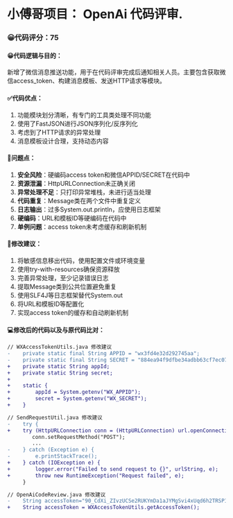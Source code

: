 # 小傅哥项目： OpenAi 代码评审.
### 😀代码评分：75
#### 😀代码逻辑与目的：
新增了微信消息推送功能，用于在代码评审完成后通知相关人员。主要包含获取微信access_token、构建消息模板、发送HTTP请求等模块。
#### ✅代码优点：
1. 功能模块划分清晰，有专门的工具类处理不同功能
2. 使用了FastJSON进行JSON序列化/反序列化
3. 考虑到了HTTP请求的异常处理
4. 消息模板设计合理，支持动态内容

#### 🤔问题点：
1. **安全风险**：硬编码access token和微信APPID/SECRET在代码中
2. **资源泄漏**：HttpURLConnection未正确关闭
3. **异常处理不足**：只打印异常堆栈，未进行适当处理
4. **代码重复**：Message类在两个文件中重复定义
5. **日志输出**：过多System.out.println，应使用日志框架
6. **硬编码**：URL和模板ID等硬编码在代码中
7. **单例问题**：access token未考虑缓存和刷新机制

#### 🎯修改建议：
1. 将敏感信息移出代码，使用配置文件或环境变量
2. 使用try-with-resources确保资源释放
3. 完善异常处理，至少记录错误日志
4. 提取Message类到公共位置避免重复
5. 使用SLF4J等日志框架替代System.out
6. 将URL和模板ID等配置化
7. 实现access token的缓存和自动刷新机制

#### 💻修改后的代码以及与原代码比对：

```diff
// WXAccessTokenUtils.java 修改建议
-    private static final String APPID = "wx3fd4e32d292745aa";
-    private static final String SECRET = "884ea94f9dfbe34adbb63cf7ec07305f";
+    private static String appId;
+    private static String secret;
+    
+    static {
+        appId = System.getenv("WX_APPID");
+        secret = System.getenv("WX_SECRET");
+    }

// SendRequestUtil.java 修改建议
-    try {
+    try (HttpURLConnection conn = (HttpURLConnection) url.openConnection()) {
        conn.setRequestMethod("POST");
        ...
-    } catch (Exception e) {
-        e.printStackTrace();
+    } catch (IOException e) {
+        logger.error("Failed to send request to {}", urlString, e);
+        throw new RuntimeException("Request failed", e);
     }

// OpenAiCodeReview.java 修改建议
-    String accessToken="90_CdXi_ZIvzUCSe2RUKYmDa1aJYMgSvi4xUqd6h2TRSP1pTa8B3FI2fG0k411VCMvH9WR302VEQQH6PWDggNRb7XdAOQrzioMMapubmec47RbAh-UmrW_SQoycDnIBLFeACAMWQ";
+    String accessToken = WXAccessTokenUtils.getAccessToken();
```